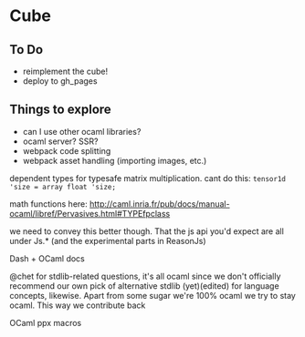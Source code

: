# Cube

## To Do

- reimplement the cube!
- deploy to gh_pages

## Things to explore

- can I use other ocaml libraries?
- ocaml server? SSR?
- webpack code splitting
- webpack asset handling (importing images, etc.)

dependent types for typesafe matrix multiplication. cant do this: `tensor1d 'size = array float 'size;`

math functions here: http://caml.inria.fr/pub/docs/manual-ocaml/libref/Pervasives.html#TYPEfpclass


we need to convey this better though. That the js api you'd expect are all under Js.*
(and the experimental parts in ReasonJs)


Dash + OCaml docs

@chet for stdlib-related questions, it's all ocaml since we don't officially recommend our own pick of alternative stdlib (yet)(edited)
for language concepts, likewise. Apart from some sugar we're 100% ocaml
we try to stay ocaml. This way we contribute back

OCaml ppx macros
